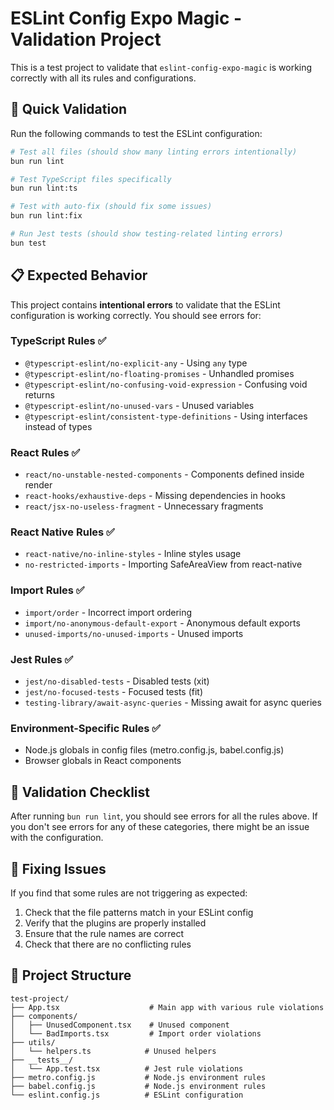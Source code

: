 # ESLint Config Expo Magic - Validation Project

This is a test project to validate that `eslint-config-expo-magic` is working correctly with all its rules and configurations.

## 🚀 Quick Validation

Run the following commands to test the ESLint configuration:

```bash
# Test all files (should show many linting errors intentionally)
bun run lint

# Test TypeScript files specifically
bun run lint:ts

# Test with auto-fix (should fix some issues)
bun run lint:fix

# Run Jest tests (should show testing-related linting errors)
bun test
```

## 📋 Expected Behavior

This project contains **intentional errors** to validate that the ESLint configuration is working correctly. You should see errors for:

### TypeScript Rules ✅
- `@typescript-eslint/no-explicit-any` - Using `any` type
- `@typescript-eslint/no-floating-promises` - Unhandled promises
- `@typescript-eslint/no-confusing-void-expression` - Confusing void returns
- `@typescript-eslint/no-unused-vars` - Unused variables
- `@typescript-eslint/consistent-type-definitions` - Using interfaces instead of types

### React Rules ✅
- `react/no-unstable-nested-components` - Components defined inside render
- `react-hooks/exhaustive-deps` - Missing dependencies in hooks
- `react/jsx-no-useless-fragment` - Unnecessary fragments

### React Native Rules ✅
- `react-native/no-inline-styles` - Inline styles usage
- `no-restricted-imports` - Importing SafeAreaView from react-native

### Import Rules ✅
- `import/order` - Incorrect import ordering
- `import/no-anonymous-default-export` - Anonymous default exports
- `unused-imports/no-unused-imports` - Unused imports

### Jest Rules ✅
- `jest/no-disabled-tests` - Disabled tests (xit)
- `jest/no-focused-tests` - Focused tests (fit)
- `testing-library/await-async-queries` - Missing await for async queries

### Environment-Specific Rules ✅
- Node.js globals in config files (metro.config.js, babel.config.js)
- Browser globals in React components

## 🎯 Validation Checklist

After running `bun run lint`, you should see errors for all the rules above. If you don't see errors for any of these categories, there might be an issue with the configuration.

## 🔧 Fixing Issues

If you find that some rules are not triggering as expected:

1. Check that the file patterns match in your ESLint config
2. Verify that the plugins are properly installed
3. Ensure that the rule names are correct
4. Check that there are no conflicting rules

## 📁 Project Structure

```
test-project/
├── App.tsx                    # Main app with various rule violations
├── components/
│   ├── UnusedComponent.tsx    # Unused component
│   └── BadImports.tsx         # Import order violations
├── utils/
│   └── helpers.ts            # Unused helpers
├── __tests__/
│   └── App.test.tsx          # Jest rule violations
├── metro.config.js           # Node.js environment rules
├── babel.config.js           # Node.js environment rules
└── eslint.config.js          # ESLint configuration
```